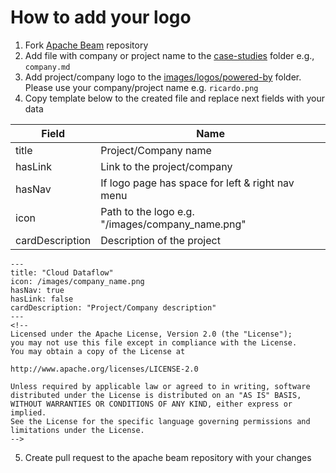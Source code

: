 <!--
 Licensed to the Apache Software Foundation (ASF) under one
 or more contributor license agreements.  See the NOTICE file
 distributed with this work for additional information
 regarding copyright ownership.  The ASF licenses this file
 to you under the Apache License, Version 2.0 (the
 "License"); you may not use this file except in compliance
 with the License.  You may obtain a copy of the License at

   http://www.apache.org/licenses/LICENSE-2.0

 Unless required by applicable law or agreed to in writing,
 software distributed under the License is distributed on an
 "AS IS" BASIS, WITHOUT WARRANTIES OR CONDITIONS OF ANY
 KIND, either express or implied.  See the License for the
 specific language governing permissions and limitations
 under the License.
-->

# How to add your logo

1. Fork [Apache Beam](https://github.com/apache/beam) repository
2. Add file with company or project name to
   the [case-studies](https://github.com/apache/beam/tree/master/website/www/site/content/en/case-studies) folder
   e.g., `company.md`
3. Add project/company logo to
   the [images/logos/powered-by](https://github.com/apache/beam/tree/master/website/www/site/static/images/logos/powered-by)
   folder. Please use your company/project name e.g. `ricardo.png`
4. Copy template below to the created file and replace next fields with your data

| Field           | Name                                             |
|-----------------|--------------------------------------------------|
| title           | Project/Company name                             |
| hasLink         | Link to the project/company                      |
| hasNav          | If logo page has space for left & right nav menu |
| icon            | Path to the logo e.g. "/images/company_name.png" |
| cardDescription | Description of the project                       |

```
---
title: "Cloud Dataflow"
icon: /images/company_name.png
hasNav: true
hasLink: false
cardDescription: "Project/Company description"
---
<!--
Licensed under the Apache License, Version 2.0 (the "License");
you may not use this file except in compliance with the License.
You may obtain a copy of the License at

http://www.apache.org/licenses/LICENSE-2.0

Unless required by applicable law or agreed to in writing, software
distributed under the License is distributed on an "AS IS" BASIS,
WITHOUT WARRANTIES OR CONDITIONS OF ANY KIND, either express or implied.
See the License for the specific language governing permissions and
limitations under the License.
-->
```

5. Create pull request to the apache beam repository with your changes
